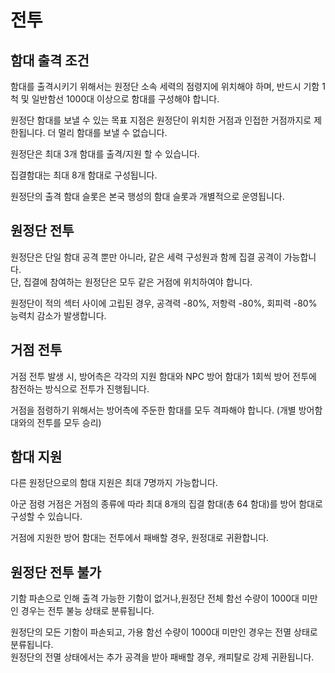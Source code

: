# 전투

## 함대 출격 조건

함대를 출격시키기 위해서는 원정단 소속 세력의 점령지에 위치해야 하며, 반드시 기함 1척 및 일반함선 1000대 이상으로 함대를 구성해야 합니다.

원정단 함대를 보낼 수 있는 목표 지점은 원정단이 위치한 거점과 인접한 거점까지로 제한됩니다. 더 멀리 함대를 보낼 수 없습니다.

원정단은 최대 3개 함대를 출격/지원 할 수 있습니다.

집결함대는 최대 8개 함대로 구성됩니다.

원정단의 출격 함대 슬롯은 본국 행성의 함대 슬롯과 개별적으로 운영됩니다.


## 원정단 전투

원정단은 단일 함대 공격 뿐만 아니라, 같은 세력 구성원과 함께 집결 공격이 가능합니다.<br>
단, 집결에 참여하는 원정단은 모두 같은 거점에 위치하여야 합니다.

원정단이 적의 섹터 사이에 고립된 경우, 공격력 -80%, 저항력 -80%, 회피력 -80% 능력치 감소가 발생합니다.


## 거점 전투

거점 전투 발생 시, 방어측은 각각의 지원 함대와 NPC 방어 함대가 1회씩 방어 전투에 참전하는 방식으로 전투가 진행됩니다.

거점을 점령하기 위해서는 방어측에 주둔한 함대를 모두 격파해야 합니다. (개별 방어함대와의 전투를 모두 승리)


## 함대 지원

다른 원정단으로의 함대 지원은 최대 7명까지 가능합니다.

아군 점령 거점은 거점의 종류에 따라 최대 8개의 집결 함대(총 64 함대)를 방어 함대로 구성할 수 있습니다.

거점에 지원한 방어 함대는 전투에서 패배할 경우, 원정대로 귀환합니다.


## 원정단 전투 불가

기함 파손으로 인해 출격 가능한 기함이 없거나,원정단 전체 함선 수량이 1000대 미만인 경우는 전투 불능 상태로 분류됩니다.

원정단의 모든 기함이 파손되고, 가용 함선 수량이 1000대 미만인 경우는 전멸 상태로 분류됩니다.<br>
원정단의 전멸 상태에서는 추가 공격을 받아 패배할 경우, 캐피탈로 강제 귀환됩니다.